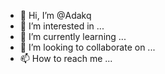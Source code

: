 - 👋 Hi, I’m @Adakq
- 👀 I’m interested in ...
- 🌱 I’m currently learning ...
- 💞️ I’m looking to collaborate on ...
- 📫 How to reach me ...

<!---
Adakq/Adakq is a ✨ special ✨ repository because its `README.md` (this file) appears on your GitHub profile.
You can click the Preview link to take a look at your changes.
--->
